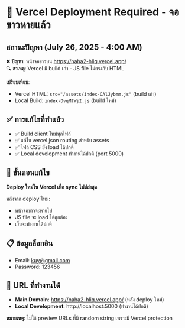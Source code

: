 # 🚀 Vercel Deployment Required - จอขาวหายแล้ว

## สถานะปัญหา (July 26, 2025 - 4:00 AM)

❌ **ปัญหา**: หน้าจอขาวบน https://naha2-hliq.vercel.app/  
🔍 **สาเหตุ**: Vercel มี build เก่า - JS file ไม่ตรงกับ HTML

**เปรียบเทียบ**:
- Vercel HTML: `src="/assets/index-CAlJybmm.js"` (build เก่า)
- Local Build: `index-DvqMtWjI.js` (build ใหม่)

## ✅ การแก้ไขที่ทำแล้ว

- ✅ Build client ใหม่ทุกไฟล์
- ✅ แก้ไข vercel.json routing สำหรับ assets
- ✅ ไฟล์ CSS ยัง load ได้ปกติ
- ✅ Local development ทำงานได้ปกติ (port 5000)

## 🎯 ขั้นตอนแก้ไข

**Deploy ใหม่ใน Vercel เพื่อ sync ไฟล์ล่าสุด**

หลังจาก deploy ใหม่:
- หน้าจอขาวจะหายไป
- JS file จะ load ได้ถูกต้อง
- เว็บจะทำงานได้ปกติ

## 📋 ข้อมูลล็อกอิน

- Email: kuy@gmail.com
- Password: 123456

## 🔗 URL ที่ทำงานได้

- **Main Domain**: https://naha2-hliq.vercel.app/ (หลัง deploy ใหม่)
- **Local Development**: http://localhost:5000 (ทำงานได้ปกติ)

**หมายเหตุ**: ไม่ใช้ preview URLs ที่มี random string เพราะมี Vercel protection